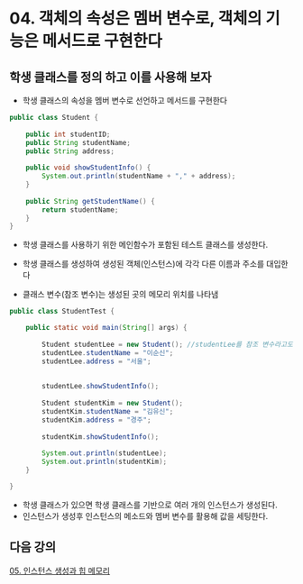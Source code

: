 # 04. 객체의 속성은 멤버 변수로, 객체의 기능은 메서드로 구현한다

## 학생 클래스를 정의 하고 이를 사용해 보자

- 학생 클래스의 속성을 멤버 변수로 선언하고 메서드를 구현한다

```java
public class Student {
	
	public int studentID;
	public String studentName;  
	public String address;
			
	public void showStudentInfo() {
		System.out.println(studentName + "," + address);
	}
	
	public String getStudentName() {
		return studentName;
	}
}
```

- 학생 클래스를 사용하기 위한 메인함수가 포함된 테스트 클래스를 생성한다.

- 학생 클래스를 생성하여 생성된 객체(인스턴스)에 각각 다른 이름과 주소를 대입한다

- 클래스 변수(참조 변수)는 생성된 곳의 메모리 위치를 나타냄

  

```java
public class StudentTest {

	public static void main(String[] args) {
		
		Student studentLee = new Student(); //studentLee를 참조 변수라고도 부름
		studentLee.studentName = "이순신";
		studentLee.address = "서울";
		
		
		studentLee.showStudentInfo();
		
		Student studentKim = new Student();
		studentKim.studentName = "김유신";
		studentKim.address = "경주";
		
		studentKim.showStudentInfo();
		
		System.out.println(studentLee);
		System.out.println(studentKim);
	}

}
```

- 학생 클래스가 있으면  학생 클래스를 기반으로 여러 개의 인스턴스가 생성된다.
- 인스턴스가 생성후 인스턴스의 메소드와 멤버 변수를 활용해 값을 세팅한다.


## 다음 강의
[05. 인스턴스 생성과 힙 메모리](https://github.com/vivalahm/TIL/blob/main/JAVA/Chapter2/2-05/README.md)

